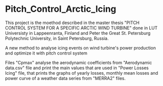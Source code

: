 # Pitch_Control_Arctic_Icing

This project is the moethod described in the master thesis "PITCH CONTROL SYSTEM FOR A SPECIFIC ARCTIC WIND TURBINE" done in LUT Universisty in Lappeenranta, Finland and Peter the Great St. Petersburg Polytechnic University, in Saint Petersburg, Russia.

A new method to analyse icing events on wind turbine's power production and optimize it with pitch control system

Files "Cpmax" analyse the aerodynamic coefficients from "Aerodynamic data.csv" file and print the main values that are used in "Power Losses Icing" file, that prints the graphs of yearly losses, monthly mean losses and power curve of a weather data series from "MERRA2" files.


